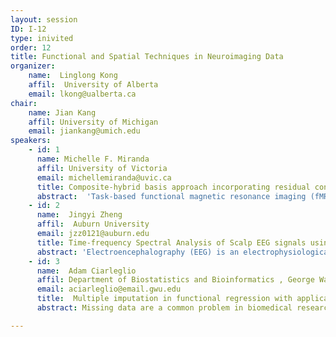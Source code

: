 ```yaml
---
layout: session
ID: I-12
type: inivited
order: 12
title: Functional and Spatial Techniques in Neuroimaging Data 
organizer:
    name:  Linglong Kong
    affil:  University of Alberta
    email: lkong@ualberta.ca
chair:
    name: Jian Kang
    affil: University of Michigan
    email: jiankang@umich.edu
speakers:
    - id: 1
      name: Michelle F. Miranda
      affil: University of Victoria
      email: michellemiranda@uvic.ca
      title: Composite-hybrid basis approach incorporating residual connectivity in task fMRI data
      abstract:  'Task-based functional magnetic resonance imaging (fMRI) studies are a powerful tool to understand human sensory, cognitive, and emotional processes. The fMRI measurement consist of an indirect and non-invasive measure of brain activity based on the Blood Oxygen Level Dependent (BOLD) contrast. A critical challenge is to account for the dependencies from the complex structure of the brain. In this talk, I propose an adaptive composite-hybrid basis approach to model task fMRI data. The proposed basis approach tackles the high-dimensionality inherent to the brain data while simultaneously accounting for nearby and distant spatial correlation in a multilevel basis procedure. The first level accounts for whitin-ROI spatial correlation by selecting a sparse set of bases for each ROI. The second level considers between-ROIs correlation and obtains a set of basis functions that represents the entire brain spatial structure. The third level of the approach models time dependencies in the BOLD time series by projecting the time course into a wavelet space and then  assuming a long memory process that accounts for differences in each wavelet decomposition level.  Moreover, residual connectivity between ROIs is incorporated into the estimation procedure and can provide further insights into fMRI tasks. The spatial strategy gives us a sparse representation of the brain improving many folds in computational speed and effectively providing full Bayesian inference at the voxel or ROI level. '
    - id: 2
      name:  Jingyi Zheng
      affil:  Auburn University
      email: jzz0121@auburn.edu
      title: Time-frequency Spectral Analysis of Scalp EEG signals using Empirical Mode Decomposition
      abstract: 'Electroencephalography (EEG) is an electrophysiological monitoring method to record electrical activity of the brain from different electrodes placed on scalp. In this talk, we propose an effective data-driven processing pipeline to first clean, decompose the scalp EEG signals, and perform time-frequency analysis using Hilbert-Huang transform, and further build machine learning classifiers. Specifically, we propose to decompose a EEG signal into a set of Intrinsic Mode Functions (IMFs) using a data-driven method named Empirical Mode Decomposition (EMD). For each IMF, we obtain the instantaneous frequency and amplitude through Hilbert transform. Then we propose a new metric to measure the frequency component of each IMF and further select the IMF to represent certain brain wave. We also propose a metric to measure the averaged amplitude of certain brain wave. Using the proposed metrics, we can test some cognitive hypothesis, as well as build machine learning classifiers. Specifically, we first train a between task classifier using Random Forest to successfully classify four tasks with 99.12% accuracy in average, and further build within task classifiers to classify body/eye movements for each task with at least 94.47% accuracy.'
    - id: 3
      name:  Adam Ciarleglio
      affil: Department of Biostatistics and Bioinformatics , George Washington University
      email: aciarleglio@email.gwu.edu
      title:  Multiple imputation in functional regression with applications to EEG data in a depression study
      abstract: Missing data are a common problem in biomedical research.  Valid approaches for addressing this problem have been proposed and are regularly implemented in applications where the data are exclusively scalar-valued.  With advances in technology and data storage, biomedical studies now frequently collect both scalar and functional data, both of which may be subject to missingness.  However, little work has been done to deal with missing functional data.  We propose extensions of multiple imputation and Rubin’s Rules for pooling estimates derived from multiply imputed data sets that accommodate both scalar and functional data. We present results from a simulation study showing the performance of our proposed approach with respect to fidelity to the observed data and estimation of the parameters of interest.  We also present results from applying our proposed approach in the context of fitting a function-on-scalar regression model relating characteristics derived from electroencephalography to depression status (major depressive disorder vs. healthy control).

---
```

